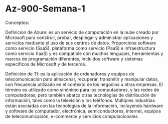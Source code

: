 # Az-900-Semana-1

Conceptos:

Definicion de Azure: es un servicio de computación en la nube creado por Microsoft para construir, probar, desplegar y administrar aplicaciones y servicios mediante el uso de sus centros de datos. Proporciona software como servicio (SaaS), plataforma como servicio (PaaS) e infraestructura como servicio (IaaS) y es compatible con muchos lenguajes, herramientas y marcos de programación diferentes, incluidos software y sistemas específicos de Microsoft y de terceros.

Definición de TI: es la aplicación de ordenadores y equipos de telecomunicación para almacenar, recuperar, transmitir y manipular datos, con frecuencia utilizado en el contexto de los negocios u otras empresas. El término es utilizado como sinónimo para los computadores, y las redes de computadoras, pero también abarca otras tecnologías de distribución de información, tales como la televisión y los teléfonos. Múltiples industrias están asociadas con las tecnologías de la información, incluyendo hardware y software de computador, electrónica, semiconductores, internet, equipos de telecomunicación, e-commerce y servicios computacionales. 

